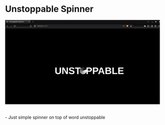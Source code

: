 # Unstoppable Spinner

![](https://github.com/u-n-s-t-o-p-p-a-b-l-e/dashboard/blob/main/unstoppable-spinner/img/unstoppable-spinner.png)

<br>
- Just simple spinner on top of word unstoppable
